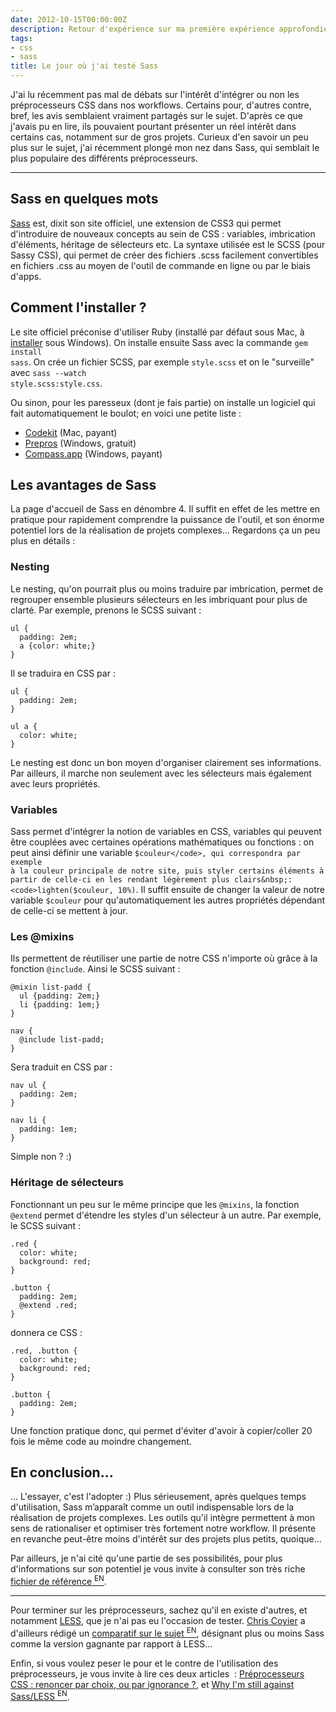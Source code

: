```yaml
---
date: 2012-10-15T00:00:00Z
description: Retour d'expérience sur ma première expérience approfondie de Sass
tags:
- css
- sass
title: Le jour où j'ai testé Sass
---
```


J'ai lu récemment pas mal de débats sur l'intérêt d'intégrer ou non les préprocesseurs CSS dans nos workflows. Certains  pour, d'autres contre, bref, les avis semblaient vraiment partagés sur le sujet. D'après ce que j'avais pu en lire, ils pouvaient pourtant présenter un réel intérêt dans certains cas, notamment sur de gros projets. Curieux d'en savoir un peu plus sur le sujet, j'ai récemment plongé mon nez dans Sass, qui semblait le plus populaire des différents préprocesseurs.

---

<h2>Sass en quelques mots</h2>

<a href="http://sass-lang.com/">Sass</a> est, dixit son site officiel, une extension de CSS3 qui permet d'introduire de nouveaux concepts au sein de CSS&nbsp;: variables, imbrication d'éléments, héritage de sélecteurs etc. La syntaxe utilisée est le SCSS (pour Sassy CSS), qui permet de créer des fichiers .scss facilement convertibles en fichiers .css au moyen de l'outil de commande en ligne ou par le biais d'apps.

<h2>Comment l'installer&nbsp;?</h2>

Le site officiel préconise d'utiliser Ruby (installé par défaut sous Mac, à <a href="http://rubyinstaller.org/downloads/">installer</a> sous Windows). On installe ensuite Sass avec la commande <code>gem install sass</code>. On crée un fichier SCSS, par exemple <code>style.scss</code> et on le "surveille" avec <code>sass --watch style.scss:style.css</code>.

Ou sinon, pour les paresseux (dont je fais partie) on installe un logiciel qui fait automatiquement le boulot; en voici une petite liste&nbsp;:

<ul>
<li><a href="http://incident57.com/codekit/">Codekit</a> (Mac, payant)</li>
<li><a href="http://alphapixels.com/prepros/">Prepros</a> (Windows, gratuit)</li>
<li><a href="http://compass.handlino.com/">Compass.app</a> (Windows, payant)</li>
</ul>

<h2>Les avantages de Sass</h2>

La page d'accueil de Sass en dénombre 4. Il suffit en effet de les mettre en pratique pour rapidement comprendre la puissance de l'outil, et son énorme potentiel lors de la réalisation de projets complexes... Regardons ça un peu plus en détails&nbsp;:

<h3>Nesting</h3>

Le nesting, qu'on pourrait plus ou moins traduire par imbrication, permet de regrouper ensemble plusieurs sélecteurs en les imbriquant pour plus de clarté. Par exemple, prenons le SCSS suivant&nbsp;:

<pre><code class="scss">ul {
  padding: 2em;
  a {color: white;}
}
</code></pre>

Il se traduira en CSS par&nbsp;:

<pre><code class="css">ul {
  padding: 2em;
}

ul a {
  color: white;
}
</code></pre>

Le nesting est donc un bon moyen d'organiser clairement ses informations. Par ailleurs, il marche non seulement avec les sélecteurs mais également avec leurs propriétés.

<h3>Variables</h3>

Sass permet d'intégrer la notion de variables en CSS, variables qui peuvent être couplées avec certaines opérations mathématiques ou fonctions&nbsp;: on peut ainsi définir une variable <code>$couleur</code>, qui correspondra par exemple à la couleur principale de notre site, puis styler certains éléments à partir de celle-ci en les rendant légèrement plus clairs&nbsp;: <code>lighten($couleur, 10%)</code>. Il suffit ensuite de changer la valeur de notre variable <code>$couleur</code> pour qu'automatiquement les autres propriétés dépendant de celle-ci se mettent à jour.

<h3>Les @mixins</h3>

Ils permettent de réutiliser une partie de notre CSS n'importe où grâce à la fonction <code>@include</code>. Ainsi le SCSS suivant&nbsp;:

<pre><code class="scss">@mixin list-padd {
  ul {padding: 2em;}
  li {padding: 1em;}
}

nav {
  @include list-padd;
}
</code></pre>

Sera traduit en CSS par&nbsp;:

<pre><code class="css">nav ul {
  padding: 2em;
}

nav li {
  padding: 1em;
}
</code></pre>

Simple non&nbsp;?&nbsp;:)

<h3>Héritage de sélecteurs</h3>

Fonctionnant un peu sur le même principe que les <code>@mixins</code>, la fonction <code>@extend</code> permet d'étendre les styles d'un sélecteur à un autre. Par exemple, le SCSS suivant&nbsp;:

<pre><code class="scss">.red {
  color: white;
  background: red;
}

.button {
  padding: 2em;
  @extend .red;
}
</code></pre>

donnera ce CSS&nbsp;:

<pre><code class="css">.red, .button {
  color: white;
  background: red;
}

.button {
  padding: 2em;
}
</code></pre>

Une fonction pratique donc, qui permet d'éviter d'avoir à copier/coller 20 fois le même code au moindre changement.

<h2>En conclusion...</h2>

... L'essayer, c'est l'adopter&nbsp;:) Plus sérieusement, après quelques temps d'utilisation, Sass m’apparaît comme un outil indispensable lors de la réalisation de projets complexes. Les outils qu'il intègre permettent à mon sens de rationaliser et optimiser très fortement notre workflow. Il présente en revanche peut-être moins d'intérêt sur des projets plus petits, quoique...

Par ailleurs, je n'ai cité qu'une partie de ses possibilités, pour plus d'informations sur son potentiel je vous invite à consulter son très riche <a href="http://sass-lang.com/docs/yardoc/file.SASS_REFERENCE.html">fichier de référence&nbsp;<sup>EN</sup></a>.

---

Pour terminer sur les préprocesseurs, sachez qu'il en existe d'autres, et notamment <a href="http://lesscss.org/">LESS</a>, que je n'ai pas eu l'occasion de tester. <a href="http://chriscoyier.net/">Chris Coyier</a> a d'ailleurs rédigé un <a href="http://css-tricks.com/sass-vs-less/">comparatif sur le sujet&nbsp;<sup>EN</sup></a>, désignant plus ou moins Sass comme la version gagnante par rapport à LESS...

Enfin, si vous voulez peser le pour et le contre de l'utilisation des préprocesseurs, je vous invite à lire ces deux articles &nbsp;: <a href="http://blog.kaelig.fr/post/24877648508/preprocesseurs-css-renoncer-par-choix-ou-par">Préprocesseurs CSS&nbsp;: renoncer par choix, ou par ignorance&nbsp;?</a>, et <a href="http://www.amberweinberg.com/why-im-still-against-sass-less/">Why I'm still against Sass/LESS&nbsp;<sup>EN</sup></a>.
